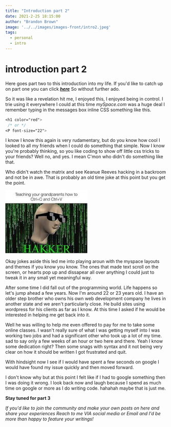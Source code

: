 ```yaml
---
title: "Introduction part 2"
date: 2021-2-25 18:15:00
author: "Brandon Brown"
image: '../../images/images-front/intro2.jpeg'
tags:
  - personal
  - intro
---
```


# introduction part 2


Here goes part two to this introduction into my life. 
If you'd like to catch up on part one you can click [***here***](https://jrdevsblog.com/Introduction) So without further ado.  


So it was like a revelation hit me, I enjoyed this, I enjoyed being in control. I trie using it everywhere I could at this time *mySpace.com* was a huge deal I remember typing in the messages box inline CSS something like this. 

```css
<h1 color="red">
 /* or */
<P font-size="22">
```

I know I know this again is very rudamentary, but do you know how cool I looked to all my friends when I could do something that simple. Now I know you're probably thinking, so you like coding to show off little css tricks to your friends? Well no, and yes. I mean C'mon who didn't do something like that.  

Who didn't watch the matrix and see Keanue Reeves hacking in a backroom and not be in awe. That is probably an old time joke at this point but you get the point.  

![image of a hacker wear glasses](../../images/images-md/hakker.jpeg)

Okay jokes aside this led me into playing aroun with the myspace layouts and themes if you know you know. The ones that made text scroll on the screen, or hearts pop up and dissapear all over anything I could just to tweak it in any small yet meaningful way.  

After some time I did fall out of the programming world. Life happens so let's jump ahead a few years. Now I'm around 22 or 23 years old. I have an older step brother who owns his own web development company he lives in another state and we aren't particularly close. He build sites using wordpress for his clients as far as I know. At this time I asked if he would be interested in helping me get back into it.

Well he was willing to help me even offered to pay for me to take some online classes. I wasn't really sure of what I was getting myself into I was working two jobs and had a significant other who took up a lot of my time. sad to say only a few weeks of an hour or two here and there. Yeah I know some dedication right? Then some snags with syntax and it not being very clear on how it should be written I got frustrated and quit.  

With hindsight now I see if I would have spent a few seconds on google I would have found my issue quickly and then moved forward.

I don't know why but at this point I felt like if I had to google something then I was doing it wrong. I look back now and laugh because I spend as much time on google or more as I do writing code. hahahah maybe that is just me.

**Stay tuned for part 3**

*If you'd like to join the community and make your own posts on here and share your experiences Reach to me VIA social media or Email and I'd be more than happy to feature your writings!*












